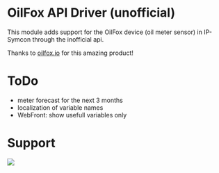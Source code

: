 # OilFox API Driver (unofficial)
This module adds support for the OilFox device (oil meter sensor) in IP-Symcon through the inofficial api.

Thanks to <a href="https://www.oilfox.io" target="_blank">oilfox.io</a> for this amazing product!

# ToDo
* meter forecast for the next 3 months
* localization of variable names
* WebFront: show usefull variables only

# Support
<a href="https://www.paypal.com/cgi-bin/webscr?cmd=_s-xclick&hosted_button_id=BX5U7SSQZDZFU" target="_blank"><img src="https://www.paypal.com/en_US/i/btn/btn_donate_LG.gif" border="0" /></a>